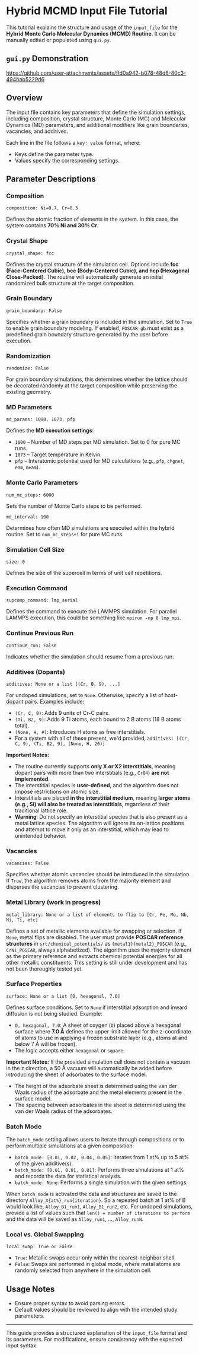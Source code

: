 # Hybrid MCMD Input File Tutorial

This tutorial explains the structure and usage of the `input_file` for the **Hybrid Monte Carlo Molecular Dynamics (MCMD) Routine**. It can be manually edited or populated using `gui.py`.

## `gui.py` Demonstration
https://github.com/user-attachments/assets/ffd0a942-b078-48d6-80c3-494bab5229d6

## Overview
The input file contains key parameters that define the simulation settings, including composition, crystal structure, Monte Carlo (MC) and Molecular Dynamics (MD) parameters, and additional modifiers like grain boundaries, vacancies, and additives.

Each line in the file follows a `key: value` format, where:
- Keys define the parameter type.
- Values specify the corresponding settings.

## Parameter Descriptions

### Composition
```plaintext
composition: Ni=0.7, Cr=0.3
```
Defines the atomic fraction of elements in the system. In this case, the system contains **70% Ni and 30% Cr**.

### Crystal Shape
```plaintext
crystal_shape: fcc
```
Defines the crystal structure of the simulation cell. Options include **fcc (Face-Centered Cubic), bcc (Body-Centered Cubic), and hcp (Hexagonal Close-Packed)**. The routine will automatically generate an initial randomized bulk structure at the target composition.

### Grain Boundary
```plaintext
grain_boundary: False
```
Specifies whether a grain boundary is included in the simulation. Set to `True` to enable grain boundary modeling. If enabled, `POSCAR-gb` must exist as a predefined grain boundary structure generated by the user before execution.

### Randomization
```plaintext
randomize: False
```
For grain boundary simulations, this determines whether the lattice should be decorated randomly at the target composition while preserving the existing geometry.

### MD Parameters
```plaintext
md_params: 1000, 1073, pfp
```
Defines the **MD execution settings**:
- `1000` – Number of MD steps per MD simulation. Set to 0 for pure MC runs.
- `1073` – Target temperature in Kelvin.
- `pfp` – Interatomic potential used for MD calculations (e.g., `pfp`, `chgnet`, `eam`, `meam`).

### Monte Carlo Parameters
```plaintext
num_mc_steps: 6000
```
Sets the number of Monte Carlo steps to be performed.

```plaintext
md_interval: 100
```
Determines how often MD simulations are executed within the hybrid routine. Set to `num_mc_steps+1` for pure MC runs.

### Simulation Cell Size
```plaintext
size: 6
```
Defines the size of the supercell in terms of unit cell repetitions.

### Execution Command
```plaintext
supcomp_command: lmp_serial
```
Defines the command to execute the LAMMPS simulation. For parallel LAMMPS execution, this could be something like `mpirun -np 8 lmp_mpi`.

### Continue Previous Run
```plaintext
continue_run: False
```
Indicates whether the simulation should resume from a previous run.

### Additives (Dopants)
```plaintext
additives: None or a list [(Cr, B, 9), ...]
```

For undoped simulations, set to `None`. Otherwise, specify a list of host-dopant pairs. Examples include:

- `(Cr, C, 9)`: Adds 9 units of Cr-C pairs.
- `(Ti, B2, 9)`: Adds 9 Ti atoms, each bound to 2 B atoms (18 B atoms total).
- `(None, H, #)`: Introduces H atoms as free interstitials.
- For a system with all of these present, we'd provided, `additives: [(Cr, C, 9), (Ti, B2, 9), (None, H, 20)]`

**Important Notes:**
- The routine currently supports **only X or X2 interstitials**, meaning dopant pairs with more than two interstitials (e.g., `CrO4`) **are not implemented**.
- The interstitial species is **user-defined**, and the algorithm does not impose restrictions on atomic size.
- Interstitials are placed **in the interstitial medium**, meaning **larger atoms (e.g., Si) will also be treated as interstitials**, regardless of their traditional lattice role.
- **Warning**: Do not specify an interstitial species that is also present as a metal lattice species. The algorithm will ignore its on-lattice positions and attempt to move it only as an interstitial, which may lead to unintended behavior.

### Vacancies
```plaintext
vacancies: False
```
Specifies whether atomic vacancies should be introduced in the simulation. If `True`, the algorithm removes atoms from the majority element and disperses the vacancies to prevent clustering.

### Metal Library (work in progress)
```plaintext
metal_library: None or a list of elements to flip to [Cr, Fe, Mo, Nb, Ni, Ti, etc]
```
Defines a set of metallic elements available for swapping or selection. If `None`, metal flips are disabled. The user must provide **POSCAR reference structures** in `src/chemical_potentials/` as `{metal1}{metal2}_POSCAR` (e.g., `CrNi_POSCAR`, always alphabetized). The algorithm uses the majority element as the primary reference and extracts chemical potential energies for all other metallic constituents. This setting is still under development and has not been thoroughly tested yet.

### Surface Properties
```plaintext
surface: None or a list [O, hexagonal, 7.0]
```
Defines surface conditions. Set to `None` if interstitial adsorption and inward diffusion is not being studied. Example:
- `O, hexagonal, 7.0`: A sheet of oxygen (`O`) placed above a hexagonal surface where **7.0 Å** defines the upper limit allowed for the z-coordinate of atoms to use in applying a frozen substrate layer (e.g., atoms at and below 7 Å will be frozen).
- The logic accepts either `hexagonal` or `square`.

**Important Notes:**
If the provided simulation cell does not contain a vacuum in the z direction, a 50 Å vacuum will automatically be added before introducing the sheet of adsorbates to the surface model. 
  - The height of the adsorbate sheet is determined using the van der Waals radius of the adsorbate and the metal elements present in the surface model.
  - The spacing between adsorbates in the sheet is determined using the van der Waals radius of the adsorbates.

### Batch Mode
The `batch_mode` setting allows users to iterate through compositions or to perform multiple simulations at a given composition:

- `batch_mode: [0.01, 0.02, 0.04, 0.05]`: Iterates from 1 at% up to 5 at% of the given additive(s).
- `batch_mode: [0.01, 0.01, 0.01]`: Performs three simulations at 1 at% and records the data for statistical analysis.
- `batch_mode: None`: Performs a single simulation with the given settings.

When `batch_mode` is activated the data and structures are saved to the directory `Alloy_X{at%}_run{iteration}`. So a repeated batch at 1 at% of B would look like, `Alloy_B1_run1`, `Alloy_B1_run2`, etc. For undoped simulations, provide a list of values such that `len() = number of iterations to perform` and the data will be saved as `Alloy_run1`, ..., `Alloy_runN`.

### Local vs. Global Swapping
```plaintext
local_swap: True or False
```
- `True`: Metallic swaps occur only within the nearest-neighbor shell.
- `False`: Swaps are performed in global mode, where metal atoms are randomly selected from anywhere in the simulation cell.

## Usage Notes
- Ensure proper syntax to avoid parsing errors.
- Default values should be reviewed to align with the intended study parameters.

---
This guide provides a structured explanation of the `input_file` format and its parameters. For modifications, ensure consistency with the expected input syntax.
